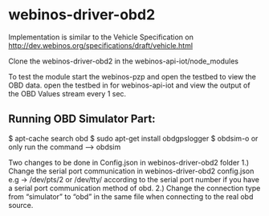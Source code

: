 webinos-driver-obd2
===================

Implementation is similar to the Vehicle Specification on http://dev.webinos.org/specifications/draft/vehicle.html

Clone the webinos-driver-obd2 in the webinos-api-iot/node_modules 

To test the module start the webinos-pzp and open the testbed to view the OBD data. open the testbed in for webinos-api-iot and view the output of the OBD Values stream every 1 sec.

Running OBD Simulator Part:
----------------------------
$  apt-cache search obd
$  sudo apt-get install obdgpslogger
$  obdsim-o or only run the command --> obdsim

Two changes to be done in Config.json in webinos-driver-obd2 folder 
1.) Change the serial port communication in webinos-driver-obd2 config.json e.g -> /dev/pts/2 or /dev/tty/ according to the serial port number if you have a serial port communication method of obd.
2.) Change the connection type from “simulator” to “obd” in the same file when connecting to the real obd source.


